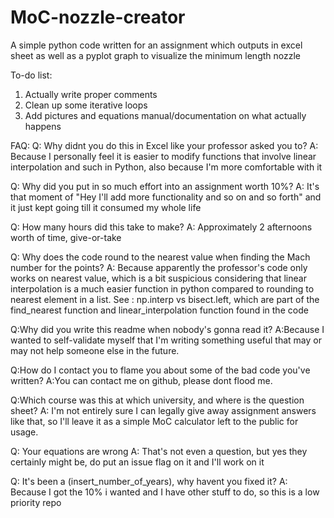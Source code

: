 # MoC-nozzle-creator
A simple python code written for an assignment which outputs in excel sheet as well as a pyplot graph to visualize the minimum length nozzle

To-do list:
1. Actually write proper comments
2. Clean up some iterative loops
3. Add pictures and equations manual/documentation on what actually happens

FAQ:
Q: Why didnt you do this in Excel like your professor asked you to?
A: Because I personally feel it is easier to modify functions that involve linear interpolation and such in Python, also because I'm more comfortable with it

Q: Why did you put in so much effort into an assignment worth 10%?
A: It's that moment of "Hey I'll add more functionality and so on and so forth" and it just kept going till it consumed my whole life

Q: How many hours did this take to make?
A: Approximately 2 afternoons worth of time, give-or-take

Q: Why does the code round to the nearest value when finding the Mach number for the points?
A: Because apparently the professor's code only works on nearest value, which is a bit suspicious considering that linear interpolation is a much easier function in python compared to rounding to nearest element in a list. See : np.interp vs bisect.left, which are part of the find_nearest function and linear_interpolation function found in the code

Q:Why did you write this readme when nobody's gonna read it?
A:Because I wanted to self-validate myself that I'm writing something useful that may or may not help someone else in the future.

Q:How do I contact you to flame you about some of the bad code you've written?
A:You can contact me on github, please dont flood me.

Q:Which course was this at which university, and where is the question sheet?
A: I'm not entirely sure I can legally give away assignment answers like that, so I'll leave it as a simple MoC calculator left to the public for usage.

Q: Your equations are wrong
A: That's not even a question, but yes they certainly might be, do put an issue flag on it and I'll work on it

Q: It's been a (insert_number_of_years), why havent you fixed it?
A: Because I got the 10% i wanted and I have other stuff to do, so this is a low priority repo
